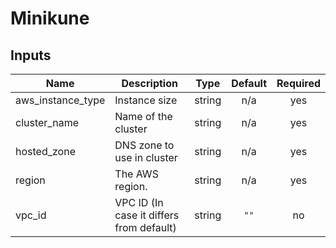 # Minikune

<!-- BEGINNING OF PRE-COMMIT-TERRAFORM DOCS HOOK -->
## Inputs

| Name | Description | Type | Default | Required |
|------|-------------|:----:|:-----:|:-----:|
| aws\_instance\_type | Instance size | string | n/a | yes |
| cluster\_name | Name of the cluster | string | n/a | yes |
| hosted\_zone | DNS zone to use in cluster | string | n/a | yes |
| region | The AWS region. | string | n/a | yes |
| vpc\_id | VPC ID (In case it differs from default) | string | `""` | no |

<!-- END OF PRE-COMMIT-TERRAFORM DOCS HOOK -->
